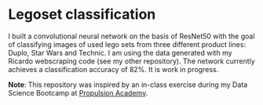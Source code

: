 # Legoset classification

I built a convolutional neural network on the basis of ResNet50 with the goal of classifying images of used lego sets from three different product lines: Duplo, Star Wars and Technic. I am using the data generated with my Ricardo webscraping code (see my other repository). The network currently achieves a classification accuracy of 82%. It is work in progress.

**Note**: This repository was inspired by an in-class exercise during my Data Science Bootcamp at [Propulsion Academy](https://propulsion.academy/).
